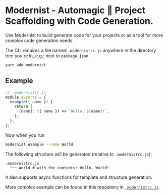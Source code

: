# Modernist - Automagic 🦄 Project Scaffolding with Code Generation.

Use Modernist to build generate code for your projects or as a tool for more complex code generation needs.

The CLI requires a file named `.modernistrc.js` anywhere in the directory tree you're in, e.g.: next to `package.json`.

```sh
yarn add modernist
```

## Example

```js
// .modernistrc.js
module.exports = {
  example({ name }) {
    return {
      [name]: ({ name }) => `Hello, ${name}!`,
    };
  },
};
```

Now when you run

```sh
modernist example --name World
```

The following structure will be generated (relative to `.modernistrc.js`):

```
.modernistrc.js
  └── World # with the contents: Hello, World!
```

It also supports async functions for template and structure generation.

More complex example can be found in this repository in [`.modernistrc.js`](./.modernistrc.js).
